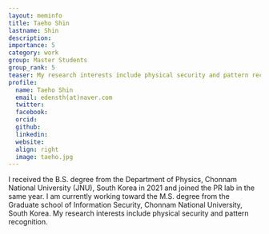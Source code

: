 ```yaml
---
layout: meminfo
title: Taeho Shin
lastname: Shin
description:
importance: 5
category: work
group: Master Students
group_rank: 5
teaser: My research interests include physical security and pattern recognition.
profile:
  name: Taeho Shin
  email: edensth(at)naver.com
  twitter:
  facebook:
  orcid:
  github:
  linkedin:
  website:
  align: right
  image: taeho.jpg
---
```


I received the B.S. degree from the Department of Physics, Chonnam National University (JNU), South Korea in 2021 and joined the PR lab in the same year. I am currently working toward the M.S. degree from the Graduate school of Information Security, Chonnam National University, South Korea. My research interests include physical security and pattern recognition.










